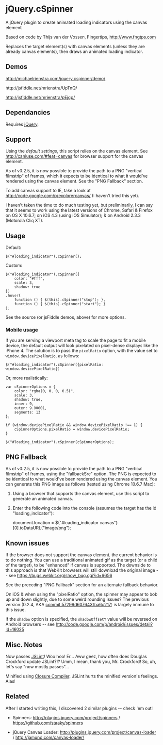jQuery.cSpinner
=======

A jQuery plugin to create animated loading indicators using the canvas element

Based on code by Thijs van der Vossen, Fingertips, http://www.fngtps.com

Replaces the target element(s) with canvas elements (unless they are already canvas elements), then draws an animated loading indicator.

## Demos

http://michaelrienstra.com/jquery.cspinner/demo/

http://jsfiddle.net/mrienstra/UpTnQ/

http://jsfiddle.net/mrienstra/pEjgp/

## Dependancies

Requires [jQuery](http://jquery.com/).

## Support

Using the _default settings_, this script relies on the canvas element. See http://caniuse.com/#feat=canvas for browser support for the canvas element.

As of v0.2.5, it is now possible to provide the path to a PNG "vertical filmstrip" of frames, which it expects to be identical to what it would've rendered using the canvas element. See the "PNG Fallback" section.

To add canvas support to IE, take a look at http://code.google.com/p/explorercanvas/ (I haven't tried this yet).

I haven't taken the time to do much testing yet, but preliminarily, I can say that it seems to work using the latest versions of Chrome, Safari & Firefox on OS X 10.6.7; on iOS 4.3 (using iOS Simulator); & on Android 2.3.3 (Motorola Cliq XT).

## Usage

Default:

`$("#loading_indicator").cSpinner();`

Custom:

    $("#loading_indicator").cSpinner({
        color: "#fff",
        scale: 3,
        shadow: true
    })
    .hover(
        function () { $(this).cSpinner("stop"); },
        function () { $(this).cSpinner("start"); }
    );

See the source (or jsFiddle demos, above) for more options.

### Mobile usage

If you are serving a viewport meta tag to scale the page to fit a mobile device, the default output will look pixelated on pixel-dense displays like the iPhone 4. The solution is to pass the `pixelRatio` option, with the value set to `window.devicePixelRatio`, as follows:

`$("#loading_indicator").cSpinner({pixelRatio: window.devicePixelRatio})`

Or, more realistically:

    var cSpinnerOptions = {
        color: "rgba(0, 0, 0, 0.5)",
        scale: 3,
        shadow: true,
        inner: 9,
        outer: 9.00001,
        segments: 13
    };
    
    if (window.devicePixelRatio && window.devicePixelRatio !== 1) {
        cSpinnerOptions.pixelRatio = window.devicePixelRatio;
    }
    
    $("#loading_indicator").cSpinner(cSpinnerOptions);

## PNG Fallback

As of v0.2.5, it is now possible to provide the path to a PNG "vertical filmstrip" of frames, using the "fallbackSrc" option. The PNG is expected to be identical to what would've been rendered using the canvas element. You can generate this PNG image as follows (tested using Chrome 10.6.7 Mac):

1. Using a browser that supports the canvas element, use this script to generate an animated canvas.

2. Enter the following code into the console (assumes the target has the id "loading_indicator"):

    document.location = $("#loading_indicator canvas")[0].toDataURL("image/png");

## Known issues

If the browser does not support the canvas element, the current behavior is to do nothing.  You can use a traditional animated gif as the target (or a child of the target), to be "enhanced" if canvas is supported.  The downside to this approach is that WebKit browsers will still download the original image  -- see https://bugs.webkit.org/show_bug.cgi?id=6656

See the preceding "PNG Fallback" section for an alternate fallback behavior.

On iOS & when using the "pixelRatio" option, the spinner may appear to bob up and down slightly, due to some weird rounding issues? The previous version (0.2.4, AKA [commit 57299d6076431ba6c217](/mrienstra/jQuery.cSpinner/commit/57299d6076431ba6c217ab0f1050ac435de83a26)) is largely immune to this issue.

If the `shadow` option is specified, the `shadowOffsetY` value will be reversed on Android browsers -- see http://code.google.com/p/android/issues/detail?id=16025

## Misc. Notes

Now passes [JSLint](http://www.jslint.com/)! Woo hoo! Er... Aww geez, how often does Douglas Crockford update JSLint?!? Umm, I mean, thank you, Mr. Crockford! So, uh, let's say "now mostly passes"...

Minified using [Closure Compiler](http://code.google.com/p/closure-compiler/). JSLint hurts the minified version's feelings. Alas!

## Related

After I started writing this, I discovered 2 similar plugins -- check 'em out!

* Spinners: http://plugins.jquery.com/project/spinners  /  https://github.com/staaky/spinners

* jQuery Canvas Loader: http://plugins.jquery.com/project/canvas-loader  /  http://jamund.com/canvas-loader/